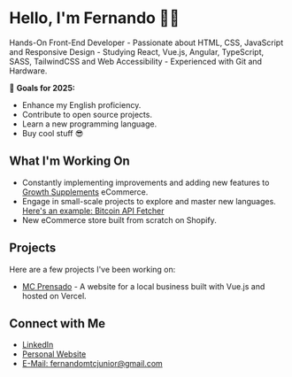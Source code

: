 # Hello, I'm Fernando 🧑‍💻

Hands-On Front-End Developer - Passionate about HTML, CSS, JavaScript and Responsive Design - Studying React, Vue.js, Angular, TypeScript, SASS, TailwindCSS and Web Accessibility - Experienced with Git and Hardware.

🎯 **Goals for 2025:**
  - Enhance my English proficiency.
  - Contribute to open source projects.
  - Learn a new programming language.
  - Buy cool stuff 😎

## What I'm Working On

- Constantly implementing improvements and adding new features to [Growth Supplements](https://www.gsuplementos.com.br/) eCommerce.
- Engage in small-scale projects to explore and master new languages. [Here's an example: Bitcoin API Fetcher](https://github.com/fernandojrdev/bitcoin-api-fetcher) 
- New eCommerce store built from scratch on Shopify.

## Projects

Here are a few projects I've been working on:

- [MC Prensado]((https://mcprensado.com.br/links)) - A website for a local business built with Vue.js and hosted on Vercel.

## Connect with Me

- [LinkedIn]((https://www.linkedin.com/in/feferjr/))
- [Personal Website]((https://fernandojr.vercel.app/))
- [E-Mail: fernandomtcjunior@gmail.com](mailto:fernandomtcjunior@gmail.com)
